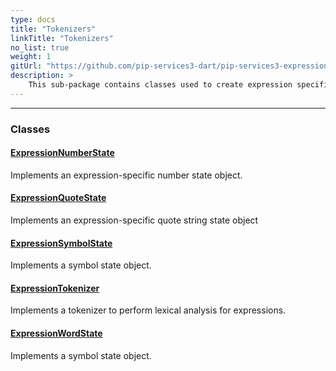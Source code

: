 ```yaml
---
type: docs
title: "Tokenizers"
linkTitle: "Tokenizers"
no_list: true
weight: 1
gitUrl: "https://github.com/pip-services3-dart/pip-services3-expressions-dart"
description: >
    This sub-package contains classes used to create expression specific state objects and tokenizers for lexical analysis. 
---
```

---
<div class="module-body"> 

### Classes

#### [ExpressionNumberState](expression_number_state)
Implements an expression-specific number state object.

#### [ExpressionQuoteState](expression_quote_state)
Implements an expression-specific quote string state object

#### [ExpressionSymbolState](expression_symbol_state)
Implements a symbol state object.

#### [ExpressionTokenizer](expression_tokenizer)
Implements a tokenizer to perform lexical analysis for expressions.

#### [ExpressionWordState](expression_word_state)
Implements a symbol state object.


</div>

